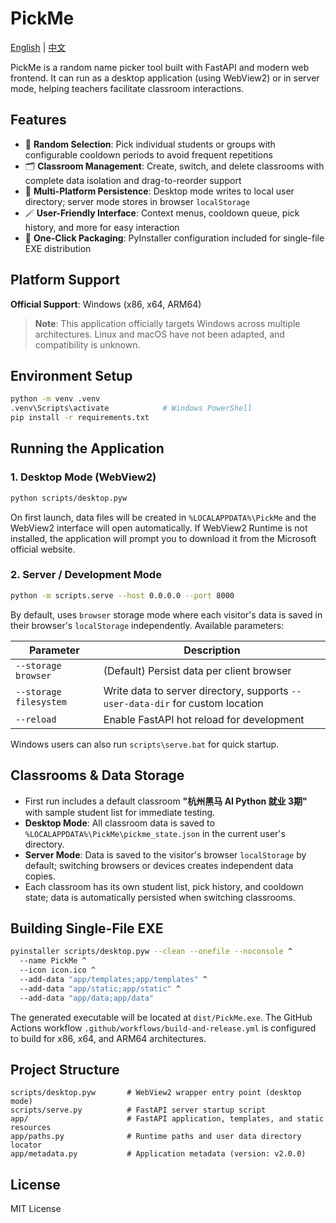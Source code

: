 # PickMe

[English](#pickme) | [中文](README_zh.md)

PickMe is a random name picker tool built with FastAPI and modern web frontend. It can run as a desktop application (using WebView2) or in server mode, helping teachers facilitate classroom interactions.

## Features
- 🎯 **Random Selection**: Pick individual students or groups with configurable cooldown periods to avoid frequent repetitions
- 🗂️ **Classroom Management**: Create, switch, and delete classrooms with complete data isolation and drag-to-reorder support
- 💾 **Multi-Platform Persistence**: Desktop mode writes to local user directory; server mode stores in browser `localStorage`
- 🪄 **User-Friendly Interface**: Context menus, cooldown queue, pick history, and more for easy interaction
- 🧳 **One-Click Packaging**: PyInstaller configuration included for single-file EXE distribution

## Platform Support

**Official Support**: Windows (x86, x64, ARM64)

> **Note**: This application officially targets Windows across multiple architectures. Linux and macOS have not been adapted, and compatibility is unknown.

## Environment Setup

```bash
python -m venv .venv
.venv\Scripts\activate            # Windows PowerShell
pip install -r requirements.txt
```

## Running the Application

### 1. Desktop Mode (WebView2)
```bash
python scripts/desktop.pyw
```
On first launch, data files will be created in `%LOCALAPPDATA%\PickMe` and the WebView2 interface will open automatically. If WebView2 Runtime is not installed, the application will prompt you to download it from the Microsoft official website.

### 2. Server / Development Mode
```bash
python -m scripts.serve --host 0.0.0.0 --port 8000
```
By default, uses `browser` storage mode where each visitor's data is saved in their browser's `localStorage` independently. Available parameters:

| Parameter | Description |
| ---- | ---- |
| `--storage browser` | (Default) Persist data per client browser |
| `--storage filesystem` | Write data to server directory, supports `--user-data-dir` for custom location |
| `--reload` | Enable FastAPI hot reload for development |

Windows users can also run `scripts\serve.bat` for quick startup.

## Classrooms & Data Storage
- First run includes a default classroom **"杭州黑马 AI Python 就业 3期"** with sample student list for immediate testing.
- **Desktop Mode**: All classroom data is saved to `%LOCALAPPDATA%\PickMe\pickme_state.json` in the current user's directory.
- **Server Mode**: Data is saved to the visitor's browser `localStorage` by default; switching browsers or devices creates independent data copies.
- Each classroom has its own student list, pick history, and cooldown state; data is automatically persisted when switching classrooms.

## Building Single-File EXE
```bash
pyinstaller scripts/desktop.pyw --clean --onefile --noconsole ^
  --name PickMe ^
  --icon icon.ico ^
  --add-data "app/templates;app/templates" ^
  --add-data "app/static;app/static" ^
  --add-data "app/data;app/data"
```
The generated executable will be located at `dist/PickMe.exe`. The GitHub Actions workflow `.github/workflows/build-and-release.yml` is configured to build for x86, x64, and ARM64 architectures.

## Project Structure
```
scripts/desktop.pyw       # WebView2 wrapper entry point (desktop mode)
scripts/serve.py          # FastAPI server startup script
app/                      # FastAPI application, templates, and static resources
app/paths.py              # Runtime paths and user data directory locator
app/metadata.py           # Application metadata (version: v2.0.0)
```

## License

MIT License





